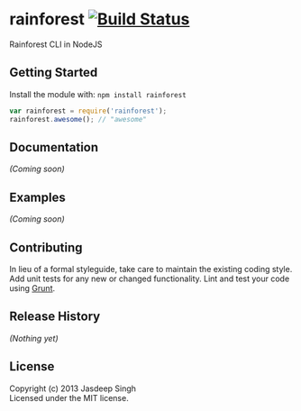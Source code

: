 # rainforest [![Build Status](https://secure.travis-ci.org/jasdeepsingh/rainforest.png?branch=master)](http://travis-ci.org/jasdeepsingh/rainforest)

Rainforest CLI in NodeJS

## Getting Started
Install the module with: `npm install rainforest`

```javascript
var rainforest = require('rainforest');
rainforest.awesome(); // "awesome"
```

## Documentation
_(Coming soon)_

## Examples
_(Coming soon)_

## Contributing
In lieu of a formal styleguide, take care to maintain the existing coding style. Add unit tests for any new or changed functionality. Lint and test your code using [Grunt](http://gruntjs.com/).

## Release History
_(Nothing yet)_

## License
Copyright (c) 2013 Jasdeep Singh  
Licensed under the MIT license.
